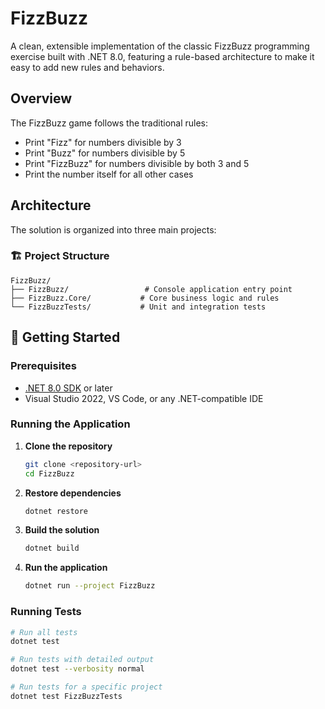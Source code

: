 # FizzBuzz

A clean, extensible implementation of the classic FizzBuzz programming exercise built with .NET 8.0, featuring a rule-based architecture to make it easy to add new rules and behaviors.

## Overview

The FizzBuzz game follows the traditional rules:

- Print "Fizz" for numbers divisible by 3
- Print "Buzz" for numbers divisible by 5
- Print "FizzBuzz" for numbers divisible by both 3 and 5
- Print the number itself for all other cases

## Architecture

The solution is organized into three main projects:

### 🏗️ Project Structure

```
FizzBuzz/
├── FizzBuzz/                 # Console application entry point
├── FizzBuzz.Core/           # Core business logic and rules
└── FizzBuzzTests/           # Unit and integration tests
```

## 🚀 Getting Started

### Prerequisites

- [.NET 8.0 SDK](https://dotnet.microsoft.com/download/dotnet/8.0) or later
- Visual Studio 2022, VS Code, or any .NET-compatible IDE

### Running the Application

1. **Clone the repository**

   ```bash
   git clone <repository-url>
   cd FizzBuzz
   ```

2. **Restore dependencies**

   ```bash
   dotnet restore
   ```

3. **Build the solution**

   ```bash
   dotnet build
   ```

4. **Run the application**
   ```bash
   dotnet run --project FizzBuzz
   ```

### Running Tests

```bash
# Run all tests
dotnet test

# Run tests with detailed output
dotnet test --verbosity normal

# Run tests for a specific project
dotnet test FizzBuzzTests
```
